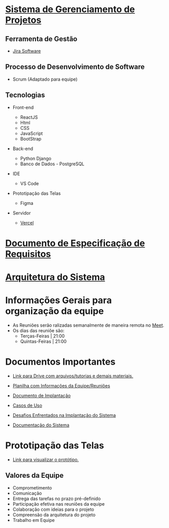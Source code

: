# [Sistema de Gerenciamento de Projetos](https://siswebgp-frontend.vercel.app/projetos)

## Ferramenta de Gestão

- [Jira Software](https://topsiweb-045.atlassian.net/jira/software/projects/ISIW/boards/1/roadmap?shared=&atlOrigin=eyJpIjoiOTdhM2NhNjVjZmNkNDk1ZDg3ZWM2MjkzZGI0OWJiMzYiLCJwIjoiaiJ9)

## Processo de Desenvolvimento de Software

- Scrum (Adaptado para equipe)

## Tecnologias

- Front-end

  - ReactJS
  - Html
  - CSS
  - JavaScript
  - BootStrap

- Back-end

  - Python Django
  - Banco de Dados - PostgreSQL

- IDE

  - VS Code

- Prototipação das Telas

  - Figma

- Servidor
  - [Vercel](https://vercel.com/)

# [Documento de Especificação de Requisitos](https://docs.google.com/document/d/1SoyGq1B8NpAxJMeiTQRM_trde9UVu3wnskpQNQc-gBQ/edit#)

# [Arquitetura do Sistema](https://www.figma.com/file/XvfKrP0xs4ktvMbgYX3ey6/Arquitetura?node-id=0%3A1&t=Fw9glVveDSTDjONn-1)

# Informações Gerais para organização da equipe

- As Reuniões serão ralizadas semanalmente de maneira remota no [Meet](https://meet.google.com/yce-euwi-buy).
- Os dias das reuniõe são:
  - Terças-Feiras | 21:00
  - Quintas-Feiras | 21:00

# Documentos Importantes

- [Link para Drive com arquivos/tutorias e demais materiais.](https://drive.google.com/drive/folders/1B0aWiIltDLUM3jSab6dfJmHU9O0uLQBl)

- [Planilha com Informações da Equipe/Reuniões](https://docs.google.com/spreadsheets/d/1-krF3a3XWaE_qxY1pSuACv7RrJooM_Ib3L6pFZiUhIU/edit#gid=0)

- [Documento de Implantação](https://docs.google.com/document/d/1mMqNbaAKncGDh7Ph7fB37MhdozIYHW9NAJPQpM3kDDs/edit)

- [Casos de Uso](https://drive.google.com/file/d/1EQM6iBEzGzinDZgsaq2bSo73OLA7KdB0/view?usp=sharing)

- [Desafios Enfrentados na Implantação do Sistema](https://docs.google.com/document/d/1_kaW11xLvAsFif3P_T3iMmbupiP0dWB7lQpx5sAO_-M/edit?usp=sharing)

- [Documentação do Sistema](https://docs.google.com/document/d/1wMrYfC-eTPkYI_0EcK9RokxT1goK8EdxB8I-sG3RfXU/edit?usp=sharing)
  
# Prototipação das Telas

- [Link para visualizar o protótipo.](https://www.figma.com/file/lsIKGoFR9LjBfZwmqI7M4Q/SGP_UFBA?node-id=1%3A26&t=Ek8wruQihwCGt6dm-1)

## Valores da Equipe

- Comprometimento
- Comunicação
- Entrega das tarefas no prazo pré-definido
- Participação efetiva nas reuniões da equipe
- Colaboração com ideias para o projeto
- Compreensão da arquitetura do projeto
- Trabalho em Equipe
